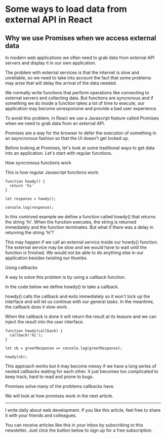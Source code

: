 # Some ways to load data from external API in React
## Why we use Promises when we access external data

In modern web applications we often need to grab data from external API servers and display it in our own application.

The problem with external services is that the internet is slow and unreliable, so we need to take into account the fact that some problems may arise that will delay the arrival of the data needed.

We normally write functions that perform operations like connecting to external servers and collecting data. But functions are syncronous and if something we do inside a function takes a lot of time to execute, our application may become unresponsive and provide a bad user experience.

To avoid this problem, in React we use a Javascript feature called Promises when we need to grab data from an external API.

Promises are a way for the browser to defer the execution of something in an asyncronous fashion so that the UI doesn't get locked up.

Before looking at Promises, let's look at some traditional ways to get data into an application. Let's start with regular functions.

How syncronous functions work

This is how regular Javascript functions work:

```
function howdy() {
  return 'hi'
}

let response = howdy();

console.log(response);
```

In this contrived example we define a function called howdy() that returns the string 'hi'. When the function executes, the string is returned immediately and the function terminates.
But what if there was a delay in returning the string 'hi'?

This may happen if we call an external service inside our howdy() function. The external service may be slow and we would have to wait until the function is finished. 
We would not be able to do anything else in our application besides twisting our thumbs.

Using callbacks

A way to solve this problem is by using a callback function.

In the code below we define howdy() to take a callback.

howdy() calls the callback and exits immediately so it won't lock up the interface and will let us continue with our general tasks. In the meantime, the callback does it slow work.

When the callback is done it will return the result at its leasure and we can inject the result into the user interface.

```
function howdy(callback) {
  callback('hi');
}

let cb = greetResponse => console.log(greetResponse);

howdy(cb);
```

This approach works but it may become messy if we have a long series of nested callbacks waiting for each other.
It just becomes too complicated to keep track, hard to read and prone to bugs.

Promises solve many of the problems callbacks have.

We will look at how promises work in the next article.

---

I write daily about web development. If you like this article, feel free to share it with your friends and colleagues. 

You can receive articles like this in your inbox by subscribing to this newsletter. Just click the button below to sign up for a free subscription.



